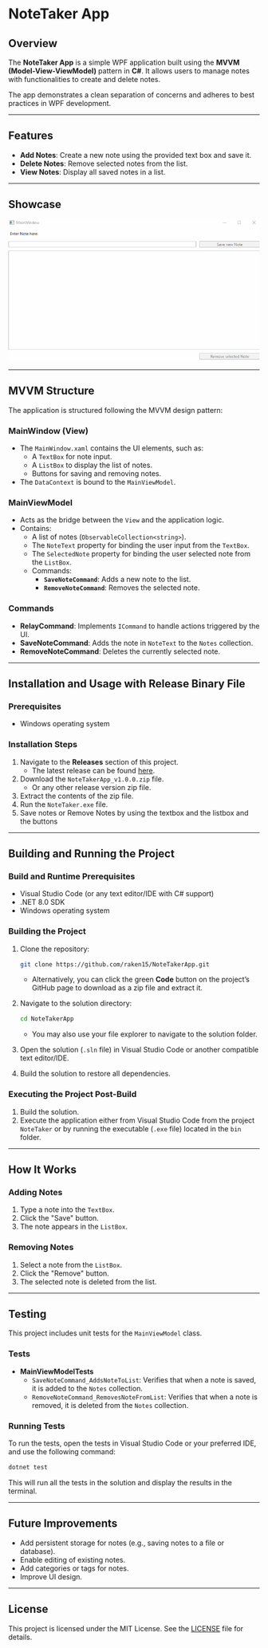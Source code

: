 # NoteTaker App

## Overview

The **NoteTaker App** is a simple WPF application built using the **MVVM (Model-View-ViewModel)** pattern in **C#**. It allows users to manage notes with functionalities to create and delete notes. 

The app demonstrates a clean separation of concerns and adheres to best practices in WPF development.

---

## Features

- **Add Notes**: Create a new note using the provided text box and save it.
- **Delete Notes**: Remove selected notes from the list.
- **View Notes**: Display all saved notes in a list.

---

## Showcase

![NoteTaker App Showcase](Images/NoteTakerShowcase.gif)

---

## MVVM Structure

The application is structured following the MVVM design pattern:

### **MainWindow (View)**
- The `MainWindow.xaml` contains the UI elements, such as:
  - A `TextBox` for note input.
  - A `ListBox` to display the list of notes.
  - Buttons for saving and removing notes.
- The `DataContext` is bound to the `MainViewModel`.

### **MainViewModel**
- Acts as the bridge between the `View` and the application logic.
- Contains:
  - A list of notes (`ObservableCollection<string>`).
  - The `NoteText` property for binding the user input from the `TextBox`.
  - The `SelectedNote` property for binding the user selected note from the `ListBox`.
  - Commands:
    - **`SaveNoteCommand`**: Adds a new note to the list.
    - **`RemoveNoteCommand`**: Removes the selected note.

### **Commands**
- **RelayCommand**: Implements `ICommand` to handle actions triggered by the UI.
- **SaveNoteCommand**: Adds the note in `NoteText` to the `Notes` collection.
- **RemoveNoteCommand**: Deletes the currently selected note.

---

## Installation and Usage with Release Binary File

### Prerequisites

- Windows operating system

### Installation Steps

1. Navigate to the **Releases** section of this project.
   - The latest release can be found [here](https://github.com/raken15/NoteTakerApp/releases/).
2. Download the `NoteTakerApp_v1.0.0.zip` file.
   - Or any other release version zip file.
4. Extract the contents of the zip file.
5. Run the `NoteTaker.exe` file.
6. Save notes or Remove Notes by using the textbox and the listbox and the buttons

---

## Building and Running the Project

### Build and Runtime Prerequisites

- Visual Studio Code (or any text editor/IDE with C# support)
- .NET 8.0 SDK
- Windows operating system

### Building the Project

1. Clone the repository:
    ```bash
    git clone https://github.com/raken15/NoteTakerApp.git
    ```
   - Alternatively, you can click the green **Code** button on the project’s GitHub page to download as a zip file and extract it.
   
2. Navigate to the solution directory:
    ```bash
    cd NoteTakerApp
    ```
   - You may also use your file explorer to navigate to the solution folder.

3. Open the solution (`.sln` file) in Visual Studio Code or another compatible text editor/IDE.

4. Build the solution to restore all dependencies.

### Executing the Project Post-Build

1. Build the solution.
2. Execute the application either from Visual Studio Code from the project `NoteTaker` or by running the executable (`.exe` file) located in the `bin` folder.
---

## How It Works

### Adding Notes
1. Type a note into the `TextBox`.
2. Click the "Save" button.
3. The note appears in the `ListBox`.

### Removing Notes
1. Select a note from the `ListBox`.
2. Click the "Remove" button.
3. The selected note is deleted from the list.

---

## Testing

This project includes unit tests for the `MainViewModel` class.

### Tests

- **MainViewModelTests**
  - `SaveNoteCommand_AddsNoteToList`: Verifies that when a note is saved, it is added to the `Notes` collection.
  - `RemoveNoteCommand_RemovesNoteFromList`: Verifies that when a note is removed, it is deleted from the `Notes` collection.

### Running Tests

To run the tests, open the tests in Visual Studio Code or your preferred IDE, and use the following command:
```bash
dotnet test
```
This will run all the tests in the solution and display the results in the terminal.

---

## Future Improvements
- Add persistent storage for notes (e.g., saving notes to a file or database).
- Enable editing of existing notes.
- Add categories or tags for notes.
- Improve UI design.

---

## License

This project is licensed under the MIT License. See the [LICENSE](LICENSE) file for details.
